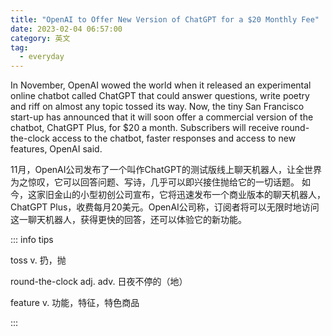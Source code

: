```yaml
---
title: "OpenAI to Offer New Version of ChatGPT for a $20 Monthly Fee"
date: 2023-02-04 06:57:00
category: 英文
tag:
  - everyday
---
```


In November, OpenAI wowed the world when it released an experimental online chatbot called ChatGPT that could answer questions, write poetry and riff on almost any topic tossed its way. Now, the tiny San Francisco start-up has announced that it will soon offer a commercial version of the chatbot, ChatGPT Plus, for $20 a month. Subscribers will receive round-the-clock access to the chatbot, faster responses and access to new features, OpenAI said.

11月，OpenAI公司发布了一个叫作ChatGPT的测试版线上聊天机器人，让全世界为之惊叹，它可以回答问题、写诗，几乎可以即兴接住抛给它的一切话题。 如今，这家旧金山的小型初创公司宣布，它将迅速发布一个商业版本的聊天机器人，ChatGPT Plus，收费每月20美元。OpenAI公司称，订阅者将可以无限时地访问这一聊天机器人，获得更快的回答，还可以体验它的新功能。

::: info tips

toss v. 扔，抛

round-the-clock adj. adv. 日夜不停的（地）

feature v. 功能，特征，特色商品

:::
